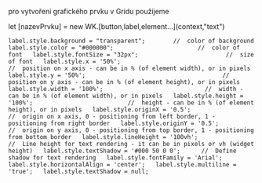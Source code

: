   
  
pro vytvoření grafického prvku v Gridu použijeme   
  
let \[nazevPrvku\] = new WK.\[button,label,element...\]\(context,"text"\)  


  
`label.style.background = "transparent";        //  color of background  
label.style.color = "#000000";                        //  color of font  
label.style.fontSize = "32px";                         //  size of font  
label.style.x = '50%';                                       //  position on x axis - can be in % (of element width), or in pixels  
label.style.y = '50%';                                       //  position on y axis - can be in % (of element height), or in pixels  
label.style.width = '100%';                             //  width - can be in % (of element width), or in pixels  
label.style.height = '100%';                           //  height - can be in % (of element height), or in pixels  
label.style.originX = '0.5';                             //  origin on x axis, 0 - positioning from left border, 1 - positioning from right border  
label.style.originY = '0.5';                             //  origin on y axis, 0 - positioning from top border, 1 - positioning from bottom border  
label.style.lineHeight = '100vh';                   //  Line height for text rendering - it can be in pixels or vh (widget height)  
label.style.textShadow = '#000 50 0 0';      //  Define shadow for text rendering  
label.style.fontFamily = 'Arial';  
label.style.horizontalAlign = 'center';  
label.style.multiline = 'true';  
label.style.textShadow = null;`

